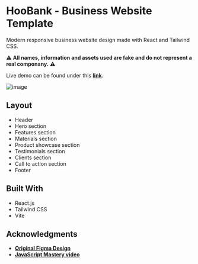 # HooBank - Business Website Template

Modern responsive business website design made with React and Tailwind CSS.

⚠️ **All names, information and assets used are fake and do not represent a real componany.** ⚠️

Live demo can be found under this [**link**](https://business-website-template.onrender.com/).

![image](https://user-images.githubusercontent.com/72783924/222011304-859783c2-3a38-47b6-9427-d323f01d0fba.png)


## Layout
- Header
- Hero section
- Features section
- Materials section
- Product showcase section
- Testimonials section
- Clients section
- Call to action section
- Footer

## Built With
- React.js
- Tailwind CSS
- Vite

## Acknowledgments
- [**Original Figma Design**](https://www.figma.com/file/bUGIPys15E78w9bs1l4tgS/HooBank?node-id=310%3A485&t=Jkk7MU9hZJ5HoVph-0)
- [**JavaScript Mastery video**](https://youtu.be/_oO4Qi5aVZs)
